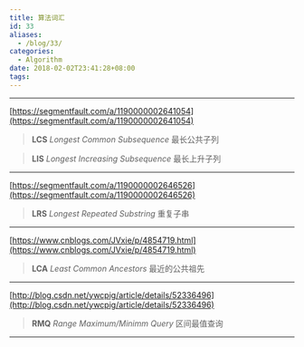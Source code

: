 ```yaml
---
title: 算法词汇
id: 33
aliases:
  - /blog/33/
categories:
  - Algorithm
date: 2018-02-02T23:41:28+08:00
tags:
---
```


---

[https://segmentfault.com/a/1190000002641054](https://segmentfault.com/a/1190000002641054)

>**LCS**
>*Longest Common Subsequence*
>最长公共子列

>**LIS**
>*Longest Increasing Subsequence*
>最长上升子列

---

[https://segmentfault.com/a/1190000002646526](https://segmentfault.com/a/1190000002646526)

>**LRS**
>*Longest Repeated Substring*
>重复子串

---

[https://www.cnblogs.com/JVxie/p/4854719.html](https://www.cnblogs.com/JVxie/p/4854719.html)

>**LCA**
>*Least Common Ancestors* 
>最近的公共祖先

---

[http://blog.csdn.net/ywcpig/article/details/52336496](http://blog.csdn.net/ywcpig/article/details/52336496)

>**RMQ**
>*Range Maximum/Minimm Query*
>区间最值查询

---
